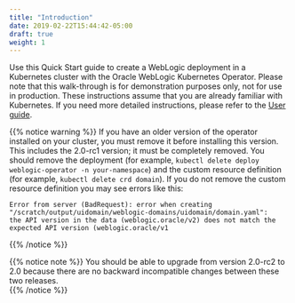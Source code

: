 ```yaml
---
title: "Introduction"
date: 2019-02-22T15:44:42-05:00
draft: true
weight: 1
---
```


Use this Quick Start guide to create a WebLogic deployment in a Kubernetes cluster with the Oracle WebLogic Kubernetes Operator. Please note that this walk-through is for demonstration purposes only, not for use in production.
These instructions assume that you are already familiar with Kubernetes.  If you need more detailed instructions, please
refer to the [User guide](/userguide).

{{% notice warning %}}
If you have an older version of the operator installed on your cluster, you must remove
it before installing this version.  This includes the 2.0-rc1 version; it must be completely removed.
You should remove the deployment (for example, `kubectl delete deploy weblogic-operator -n your-namespace`) and the custom
resource definition (for example, `kubectl delete crd domain`).  If you do not remove
the custom resource definition you may see errors like this:
```
Error from server (BadRequest): error when creating "/scratch/output/uidomain/weblogic-domains/uidomain/domain.yaml":
the API version in the data (weblogic.oracle/v2) does not match the expected API version (weblogic.oracle/v1
```
{{% /notice %}}

{{% notice note %}}
You should be able to upgrade from version 2.0-rc2 to 2.0 because there are no backward incompatible changes between these two releases.  
{{% /notice %}}
